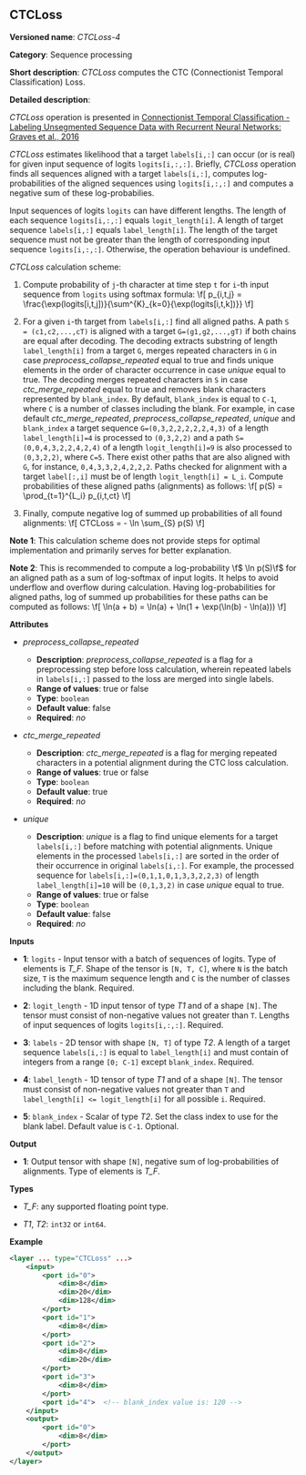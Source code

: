 ## CTCLoss <a name="CTCLoss"></a>

**Versioned name**: *CTCLoss-4*

**Category**: Sequence processing

**Short description**: *CTCLoss* computes the CTC (Connectionist Temporal Classification) Loss.

**Detailed description**:

*CTCLoss* operation is presented in [Connectionist Temporal Classification - Labeling Unsegmented Sequence Data with Recurrent Neural Networks: Graves et al., 2016](http://www.cs.toronto.edu/~graves/icml_2006.pdf)

*CTCLoss* estimates likelihood that a target `labels[i,:]` can occur (or is real) for given input sequence of logits `logits[i,:,:]`.
Briefly, *CTCLoss* operation finds all sequences aligned with a target `labels[i,:]`, computes log-probabilities of the aligned sequences using `logits[i,:,:]`
and computes a negative sum of these log-probabilies.

Input sequences of logits `logits` can have different lengths. The length of each sequence `logits[i,:,:]` equals `logit_length[i]`.
A length of target sequence `labels[i,:]` equals `label_length[i]`. The length of the target sequence must not be greater than the length of corresponding input sequence `logits[i,:,:]`.
Otherwise, the operation behaviour is undefined.

*CTCLoss* calculation scheme:

1. Compute probability of `j`-th character at time step `t` for `i`-th input sequence from `logits` using softmax formula:
\f[
p_{i,t,j} = \frac{\exp(logits[i,t,j])}{\sum^{K}_{k=0}{\exp(logits[i,t,k])}}
\f]

2. For a given `i`-th target from `labels[i,:]` find all aligned paths.
A path `S = (c1,c2,...,cT)` is aligned with a target `G=(g1,g2,...,gT)` if both chains are equal after decoding.
The decoding extracts substring of length `label_length[i]` from a target `G`, merges repeated characters in `G` in case *preprocess_collapse_repeated* equal to true and
finds unique elements in the order of character occurrence in case *unique* equal to true.
The decoding merges repeated characters in `S` in case *ctc_merge_repeated* equal to true and removes blank characters represented by `blank_index`.
By default, `blank_index` is equal to `C-1`, where `C` is a number of classes including the blank.
For example, in case default *ctc_merge_repeated*, *preprocess_collapse_repeated*, *unique* and `blank_index` a target sequence `G=(0,3,2,2,2,2,2,4,3)` of a length `label_length[i]=4` is processed 
to `(0,3,2,2)` and a path `S=(0,0,4,3,2,2,4,2,4)` of a length `logit_length[i]=9` is also processed to `(0,3,2,2)`, where `C=5`.
There exist other paths that are also aligned with `G`, for instance, `0,4,3,3,2,4,2,2,2`. Paths checked for alignment with a target `label[:,i]` must be of length `logit_length[i] = L_i`.
Compute probabilities of these aligned paths (alignments) as follows:
\f[
p(S) = \prod_{t=1}^{L_i} p_{i,t,ct}
\f]

3. Finally, compute negative log of summed up probabilities of all found alignments:
\f[
CTCLoss = - \ln \sum_{S} p(S)
\f]

**Note 1**:  This calculation scheme does not provide steps for optimal implementation and primarily serves for better explanation.

**Note 2**:  This is recommended to compute a log-probability \f$ \ln p(S)\f$ for an aligned path as a sum of log-softmax of input logits. It helps to avoid underflow and overflow during calculation.
Having log-probabilities for aligned paths, log of summed up probabilities for these paths can be computed as follows:
\f[
\ln(a + b) = \ln(a) + \ln(1 + \exp(\ln(b) - \ln(a)))
\f]

**Attributes**

* *preprocess_collapse_repeated*

  * **Description**: *preprocess_collapse_repeated* is a flag for a preprocessing step before loss calculation, wherein repeated labels in `labels[i,:]` passed to the loss are merged into single labels.
  * **Range of values**: true or false
  * **Type**: `boolean`
  * **Default value**: false
  * **Required**: *no*

* *ctc_merge_repeated*

  * **Description**: *ctc_merge_repeated* is a flag for merging repeated characters in a potential alignment during the CTC loss calculation.
  * **Range of values**: true or false
  * **Type**: `boolean`
  * **Default value**: true
  * **Required**: *no*

* *unique*

  * **Description**: *unique* is a flag to find unique elements for a target `labels[i,:]` before matching with potential alignments. Unique elements in the processed `labels[i,:]` are sorted in the order of their occurrence in original `labels[i,:]`. For example, the processed sequence for `labels[i,:]=(0,1,1,0,1,3,3,2,2,3)` of length `label_length[i]=10` will be `(0,1,3,2)` in case *unique* equal to true.
  * **Range of values**: true or false
  * **Type**: `boolean`
  * **Default value**: false
  * **Required**: *no*

**Inputs**

* **1**: `logits` - Input tensor with a batch of sequences of logits. Type of elements is *T_F*. Shape of the tensor is `[N, T, C]`, where `N` is the batch size, `T` is the maximum sequence length and `C` is the number of classes including the blank. Required.

* **2**: `logit_length` - 1D input tensor of type *T1* and of a shape `[N]`. The tensor must consist of non-negative values not greater than `T`. Lengths of input sequences of logits `logits[i,:,:]`. Required.

* **3**: `labels` - 2D tensor with shape `[N, T]` of type *T2*. A length of a target sequence `labels[i,:]` is equal to `label_length[i]` and must contain of integers from a range `[0; C-1]` except `blank_index`. Required.

* **4**: `label_length` - 1D tensor of type *T1* and of a shape `[N]`. The tensor must consist of non-negative values not greater than `T` and `label_length[i] <= logit_length[i]` for all possible `i`.  Required.

* **5**: `blank_index` - Scalar of type *T2*. Set the class index to use for the blank label. Default value is `C-1`. Optional.

**Output**

* **1**: Output tensor with shape `[N]`, negative sum of log-probabilities of alignments. Type of elements is *T_F*.

**Types**

* *T_F*: any supported floating point type.

* *T1*, *T2*: `int32` or `int64`.

**Example**

```xml
<layer ... type="CTCLoss" ...>
    <input>
        <port id="0">
            <dim>8</dim>
            <dim>20</dim>
            <dim>128</dim>
        </port>
        <port id="1">
            <dim>8</dim>
        </port>
        <port id="2">
            <dim>8</dim>
            <dim>20</dim>
        </port>
        <port id="3">
            <dim>8</dim>
        </port>
        <port id="4">  <!-- blank_index value is: 120 -->
    </input>
    <output>
        <port id="0">
            <dim>8</dim>
        </port>
    </output>
</layer>
```
